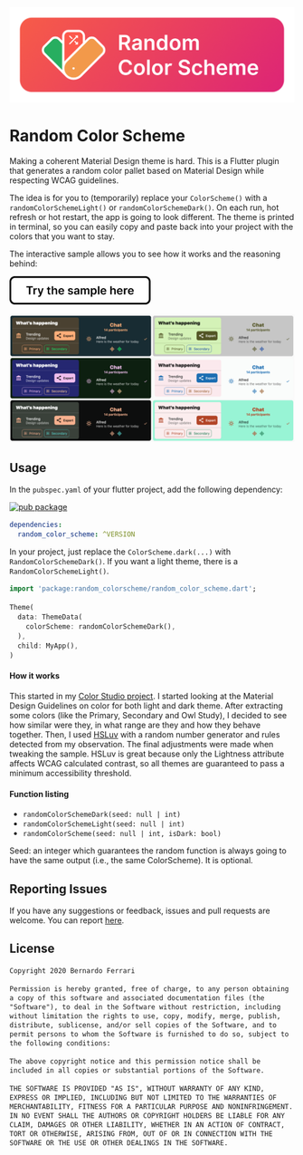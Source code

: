 ![Image of Fast Dark Theme](assets/readme.png)

# Random Color Scheme

Making a coherent Material Design theme is hard. This is a Flutter plugin that generates a random color pallet based on Material Design while respecting WCAG guidelines.

The idea is for you to (temporarily) replace your `ColorScheme()` with a `randomColorSchemeLight()` or `randomColorSchemeDark()`.
On each run, hot refresh or hot restart, the app is going to look different. The theme is printed in terminal, so you can easily copy and paste back into your project with the colors that you want to stay.

The interactive sample allows you to see how it works and the reasoning behind:

<a href="https://bernaferrari.github.io/RandomColorScheme/"><img src="assets/try_here.png" height="50"/></a>

[![Random Color Scheme](assets/sample_preview.png)](https://bernaferrari.github.io/RandomColorScheme/)

## Usage

In the `pubspec.yaml` of your flutter project, add the following dependency:

[![pub package](https://img.shields.io/pub/v/random_color_scheme.svg)](https://pub.dev/packages/random_color_scheme)

```yaml
dependencies:
  random_color_scheme: ^VERSION
```

In your project, just replace the `ColorScheme.dark(...)` with `RandomColorSchemeDark()`.
If you want a light theme, there is a `RandomColorSchemeLight()`.

```dart
import 'package:random_colorscheme/random_color_scheme.dart';

Theme(
  data: ThemeData(
    colorScheme: randomColorSchemeDark(),
  ),
  child: MyApp(),
)
```
#### How it works
This started in my [Color Studio project](https://github.com/bernaferrari/color-studio).
I started looking at the Material Design Guidelines on color for both light and dark theme.
After extracting some colors (like the Primary, Secondary and Owl Study), I decided to see how similar were they, in what range are they and how they behave together.
Then, I used [HSLuv](https://www.hsluv.org/) with a random number generator and rules detected from my observation. The final adjustments were made when tweaking the sample.
HSLuv is great because only the Lightness attribute affects WCAG calculated contrast, so all themes are guaranteed to pass
a minimum accessibility threshold.

#### Function listing
- `randomColorSchemeDark(seed: null | int)`
- `randomColorSchemeLight(seed: null | int)`
- `randomColorScheme(seed: null | int, isDark: bool)`

Seed: an integer which guarantees the random function is always going to have the same output (i.e., the same ColorScheme).
It is optional.

## Reporting Issues

If you have any suggestions or feedback, issues and pull requests are welcome.
You can report [here](https://github.com/bernaferrari/RandomColorScheme/issues).

## License

    Copyright 2020 Bernardo Ferrari

    Permission is hereby granted, free of charge, to any person obtaining a copy of this software and associated documentation files (the "Software"), to deal in the Software without restriction, including without limitation the rights to use, copy, modify, merge, publish, distribute, sublicense, and/or sell copies of the Software, and to permit persons to whom the Software is furnished to do so, subject to the following conditions:

    The above copyright notice and this permission notice shall be included in all copies or substantial portions of the Software.

    THE SOFTWARE IS PROVIDED "AS IS", WITHOUT WARRANTY OF ANY KIND, EXPRESS OR IMPLIED, INCLUDING BUT NOT LIMITED TO THE WARRANTIES OF MERCHANTABILITY, FITNESS FOR A PARTICULAR PURPOSE AND NONINFRINGEMENT. IN NO EVENT SHALL THE AUTHORS OR COPYRIGHT HOLDERS BE LIABLE FOR ANY CLAIM, DAMAGES OR OTHER LIABILITY, WHETHER IN AN ACTION OF CONTRACT, TORT OR OTHERWISE, ARISING FROM, OUT OF OR IN CONNECTION WITH THE SOFTWARE OR THE USE OR OTHER DEALINGS IN THE SOFTWARE.